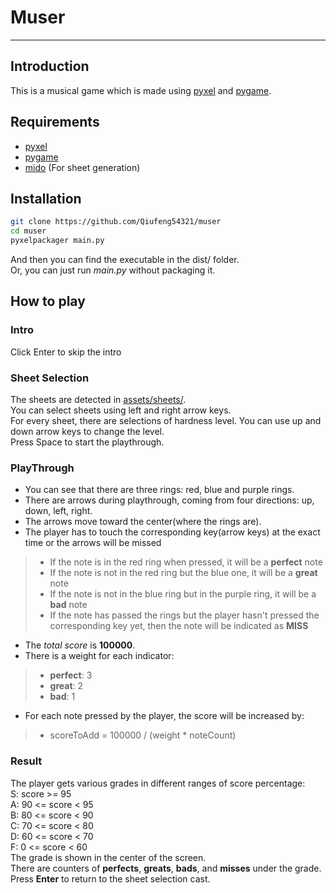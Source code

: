 # Muser

------

## Introduction

This is a musical game which is made using [pyxel](https://pypi.org/project/pyxel/) and [pygame](https://pypi.org/project/pygame/).

## Requirements

+ [pyxel](https://pypi.org/project/pyxel/)
+ [pygame](https://pypi.org/project/pygame/)
+ [mido](https://pypi.org/project/mido/) (For sheet generation)

## Installation

```bash
git clone https://github.com/Qiufeng54321/muser
cd muser
pyxelpackager main.py
```

And then you can find the executable in the dist/ folder.  
Or, you can just run *main.py* without packaging it.

## How to play

### Intro

Click Enter to skip the intro

### Sheet Selection
The sheets are detected in [assets/sheets/](assets/sheets/).  
You can select sheets using left and right arrow keys.  
For every sheet, there are selections of hardness level. You can use up and down arrow keys to change the level.  
Press Space to start the playthrough.

### PlayThrough

+ You can see that there are three rings: red, blue and purple rings.  
+ There are arrows during playthrough, coming from four directions: up, down, left, right.  
+ The arrows move toward the center(where the rings are).  
+ The player has to touch the corresponding key(arrow keys) at the exact time or the arrows will be missed

> + If the note is in the red ring when pressed, it will be a **perfect** note
> + If the note is not in the red ring but the blue one, it will be a **great** note
> + If the note is not in the blue ring but in the purple ring, it will be a **bad** note
> + If the note has passed the rings but the player hasn't pressed the corresponding key yet, then the note will be indicated as **MISS**
>
+ The *total score* is **100000**.
+ There is a weight for each indicator:
>
> + **perfect**: 3
> + **great**: 2
> + **bad**: 1
>
+ For each note pressed by the player, the score will be increased by:  

> + scoreToAdd = 100000 / (weight * noteCount)
>
### Result

The player gets various grades in different ranges of score percentage:  
S: score >= 95  
A: 90 <= score < 95  
B: 80 <= score < 90  
C: 70 <= score < 80  
D: 60 <= score < 70  
F: 0 <= score < 60  
The grade is shown in the center of the screen.  
There are counters of **perfects**, **greats**, **bads**, and **misses** under the grade.  
Press **Enter** to return to the sheet selection cast.
